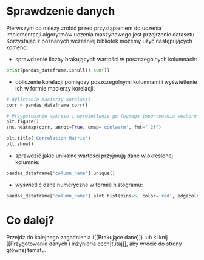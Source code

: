 # Sprawdzenie danych

Pierwszym co należy zrobić przed przystąpieniem do uczenia implementacji algorytmów uczenia maszynowego jest przejrzenie datasetu. Korzystając z poznanych wcześniej bibliotek możemy użyć następujących komend:
- sprawdzenie liczby brakujących wartości w poszczególnych kolumnach:
```Python
print(pandas_dataframe.isnull().sum())
```
- obliczenie korelacji pomiędzy poszczególnymi kolumnami i wyświetlenie ich w formie macierzy korelacji:
```Python
# Wyliczenie macierzy korelacji
corr = pandas_dataframe.corr()

# Przygotowanie wykresu i wyświetlenie go (wymaga importowania seaborn i matplotlib)
plt.figure()
sns.heatmap(corr, annot=True, cmap='coolwarm', fmt=".2f")

plt.title('Correlation Matrix')
plt.show()
```
-  sprawdzić jakie unikalne wartości przyjmują dane w określonej kolumnie:
```Python
pandas_dataframe['column_name'].unique()
```
- wyświetlić dane numeryczne w formie histogramu:
```Python
pandas_dataframe['column_name'].plot.hist(bins=5, color='red', edgecolor='black')
```

# Co dalej?
Przejdź do kolejnego zagadnienia ([[Brakujące dane]]) lub kliknij [[Przygotowanie danych i inżynieria cech|tutaj]], aby wrócić do strony głównej tematu.
